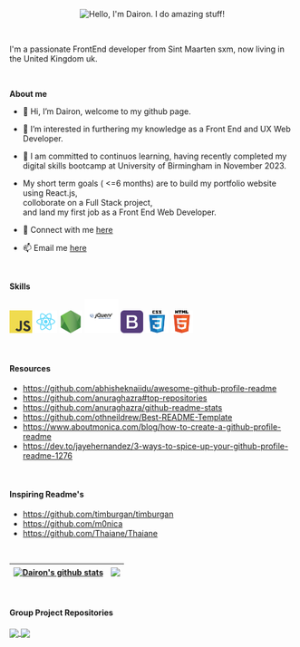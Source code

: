 <p align="center"><img width="20%" alt="Hello, I'm Dairon. I do amazing stuff!"
    src="https://avatars.githubusercontent.com/u/140647099?v=4" style="max-width: 100%;"></p>
<br />

I'm a passionate FrontEnd developer from Sint Maarten sxm, now living in the United Kingdom uk.

<br />

**About me**

- 👋 Hi, I’m Dairon, welcome to my github page.

- 👀 I’m interested in furthering my knowledge as a Front End and UX Web Developer.

- 🌱 I am committed to continuos learning, having recently completed my digital skills bootcamp at University of
Birmingham in November 2023.

- My short term goals (
<=6 months) are to build my portfolio website using React.js, <br />colloborate
on a Full Stack project, <br />and land my first job as a Front End Web
Developer.
- 💬 Connect with me [here](https://www.linkedin.com/in/dairon-reijna/)

- 📫 Email me [here](mailto:dairon.reijna@gmail.com)

<br />

**Skills**

<code><img height="40" alt="javascript" src="https://raw.githubusercontent.com/github/explore/80688e429a7d4ef2fca1e82350fe8e3517d3494d/topics/javascript/javascript.png" style="max-width: 100%;"></code>
<code><img height="40" alt="react" src="https://raw.githubusercontent.com/github/explore/80688e429a7d4ef2fca1e82350fe8e3517d3494d/topics/react/react.png" style="max-width: 100%;"></code>
<code><img height="40" alt="nodejs" src="https://raw.githubusercontent.com/github/explore/80688e429a7d4ef2fca1e82350fe8e3517d3494d/topics/nodejs/nodejs.png" style="max-width: 100%;"></code>
<code><img height="60" width="60" alt="jquery" src="https://raw.githubusercontent.com/github/explore/80688e429a7d4ef2fca1e82350fe8e3517d3494d/topics/jquery/jquery.png" style="max-width: 100%;"></code>
<code><img height="40" alt="Bootstrap" src="https://raw.githubusercontent.com/github/explore/80688e429a7d4ef2fca1e82350fe8e3517d3494d/topics/bootstrap/bootstrap.png" style="max-width: 100%;"></code>
<code><img height="40" alt="css" src="https://raw.githubusercontent.com/github/explore/80688e429a7d4ef2fca1e82350fe8e3517d3494d/topics/css/css.png" style="max-width: 100%;"></code>
<code><img height="40" alt="html" src="https://raw.githubusercontent.com/github/explore/80688e429a7d4ef2fca1e82350fe8e3517d3494d/topics/html/html.png" style="max-width: 100%;"></code>


<br />

#### Resources

- https://github.com/abhisheknaiidu/awesome-github-profile-readme
- https://github.com/anuraghazra#top-repositories
- https://github.com/anuraghazra/github-readme-stats
- https://github.com/othneildrew/Best-README-Template
- https://www.aboutmonica.com/blog/how-to-create-a-github-profile-readme
- https://dev.to/jayehernandez/3-ways-to-spice-up-your-github-profile-readme-1276

<br />

#### Inspiring Readme's

- https://github.com/timburgan/timburgan
- https://github.com/m0nica
- https://github.com/Thaiane/Thaiane

<br />

| <a href="https://github.com/daironreijna/github-readme-stats"><img align="center" src="https://github-readme-stats.vercel.app/api?username=daironreijna&show_icons=true&include_all_commits=true&theme=buefy&hide_border=true" alt="Dairon's github stats" /></a> | <a href="https://github.com/daironreijna/github-readme-stats"><img align="center" src="https://github-readme-stats.vercel.app/api/top-langs/?username=daironreijna&layout=compact&theme=buefy&hide_border=true" /></a> |
| ------------- | ------------- |


<br />

#### Group Project Repositories

<a href="https://github.com/daironreijna/Landmark-Learning-API">
    <img align="center"
        src="https://github-readme-stats.vercel.app/api/pin/?username=daironreijna&amp;repo=Landmark-Learning-API&amp;theme=buefy"
        data-canonical-src="https://github-readme-stats.vercel.app/api/pin/?username=daironreijna&amp;repo=Landmark-Learning-API&amp;theme=buefy"
        style="max-width: 100%;" />
</a>
<a href="https://github.com/daironreijna/e-commerce-webstore">
    <img align="center"
        src="https://github-readme-stats.vercel.app/api/pin/?username=daironreijna&amp;repo=e-commerce-webstore&amp;theme=buefy"
        data-canonical-src="https://github-readme-stats.vercel.app/api/pin/?username=daironreijna&amp;repo=e-commerce-webstore&amp;theme=buefy"
        style="max-width: 100%;" />
</a>

